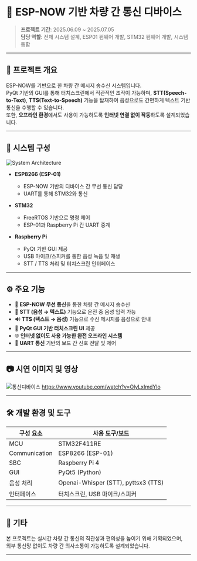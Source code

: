 # 🚗 ESP-NOW 기반 차량 간 통신 디바이스

> **프로젝트 기간**: 2025.06.09 ~ 2025.07.05  
> **담당 역할**: 전체 시스템 설계, ESP01 펌웨어 개발, STM32 펌웨어 개발, 시스템 통합

---

## 📌 프로젝트 개요

ESP-NOW를 기반으로 한 차량 간 메시지 송수신 시스템입니다.  
PyQt 기반의 GUI를 통해 터치스크린에서 직관적인 조작이 가능하며, **STT(Speech-to-Text)**, **TTS(Text-to-Speech)** 기능을 탑재하여 음성으로도 간편하게 텍스트 기반 통신을 수행할 수 있습니다.  
또한, **오프라인 환경**에서도 사용이 가능하도록 **인터넷 연결 없이 작동**하도록 설계되었습니다.

---

## 🧩 시스템 구성

![System Architecture](https://github.com/user-attachments/assets/fd39ac15-fd1c-458d-a9a2-eecfc9bd3408)

- **ESP8266 (ESP-01)**  
  - ESP-NOW 기반의 디바이스 간 무선 통신 담당
  - UART를 통해 STM32와 통신

- **STM32**  
  - FreeRTOS 기반으로 명령 제어
  - ESP-01과 Raspberry Pi 간 UART 중계

- **Raspberry Pi**  
  - PyQt 기반 GUI 제공
  - USB 마이크/스피커를 통한 음성 녹음 및 재생
  - STT / TTS 처리 및 터치스크린 인터페이스

---

## ⚙️ 주요 기능

- 📡 **ESP-NOW 무선 통신**을 통한 차량 간 메시지 송수신
- 🧠 **STT (음성 → 텍스트)** 기능으로 운전 중 음성 입력 가능
- 🔊 **TTS (텍스트 → 음성)** 기능으로 수신 메시지를 음성으로 안내
- 📱 **PyQt GUI 기반 터치스크린 UI** 제공
- 🌐 **인터넷 없이도 사용 가능한 완전 오프라인 시스템**
- 🔌 **UART 통신** 기반의 보드 간 신호 전달 및 제어

---

## 📷 시연 이미지 및 영상

![통신디바이스](https://github.com/user-attachments/assets/9075feef-23d8-43a8-9340-cbb46f8ee509)
https://www.youtube.com/watch?v=OlyLxImdYlo

---

## 🛠️ 개발 환경 및 도구

| 구성 요소 | 사용 도구/보드 |
|-----------|----------------|
| MCU             | STM32F411RE  |
| Communication   | ESP8266 (ESP-01) |
| SBC             | Raspberry Pi 4 |
| GUI             | PyQt5 (Python) |
| 음성 처리        | Openai-Whisper (STT), pyttsx3 (TTS) |
| 인터페이스       | 터치스크린, USB 마이크/스피커 |

---

## 🙋 기타

본 프로젝트는 실시간 차량 간 통신의 직관성과 편의성을 높이기 위해 기획되었으며,  
외부 통신망 없이도 차량 간 의사소통이 가능하도록 설계되었습니다.

---
